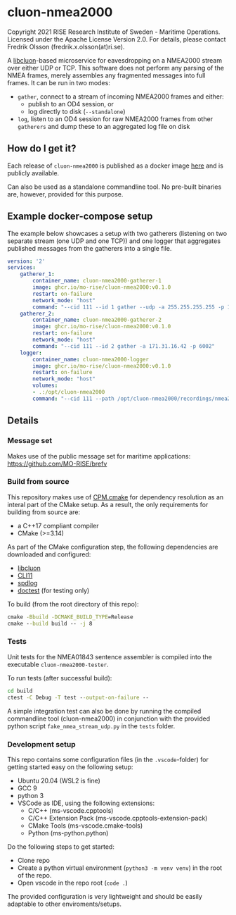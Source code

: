 # cluon-nmea2000

Copyright 2021 RISE Research Institute of Sweden - Maritime Operations. Licensed under the Apache License Version 2.0. For details, please contact Fredrik Olsson (fredrik.x.olsson(at)ri.se).

A [libcluon](https://github.com/chrberger/libcluon)-based microservice for eavesdropping on a NMEA2000 stream over either UDP or TCP. This software does not perform any parsing of the NMEA frames, merely assembles any fragmented messages into full frames. It can be run in two modes:
* `gather`, connect to a stream of incoming NMEA2000 frames and either:
  * publish to an OD4 session, or
  * log directly to disk (`--standalone`)
* `log`, listen to an OD4 session for raw NMEA2000 frames from other `gatherers` and dump these to an aggregated log file on disk

## How do I get it?
Each release of `cluon-nmea2000` is published as a docker image [here](https://github.com/orgs/MO-RISE/packages/container/package/cluon-nmea2000) and is publicly available.

Can also be used as a standalone commandline tool. No pre-built binaries are, however, provided for this purpose.

## Example docker-compose setup
The example below showcases a setup with two gatherers (listening on two separate stream (one UDP and one TCP)) and one logger that aggregates published messages from the gatherers into a single file.
```yaml
version: '2'
services:    
    gatherer_1:
        container_name: cluon-nmea2000-gatherer-1
        image: ghcr.io/mo-rise/cluon-nmea2000:v0.1.0
        restart: on-failure
        network_mode: "host"
        command: "--cid 111 --id 1 gather --udp -a 255.255.255.255 -p 1457"
    gatherer_2:
        container_name: cluon-nmea2000-gatherer-2
        image: ghcr.io/mo-rise/cluon-nmea2000:v0.1.0
        restart: on-failure
        network_mode: "host"
        command: "--cid 111 --id 2 gather -a 171.31.16.42 -p 6002"
    logger:
        container_name: cluon-nmea2000-logger
        image: ghcr.io/mo-rise/cluon-nmea2000:v0.1.0
        restart: on-failure
        network_mode: "host"
        volumes:
        - .:/opt/cluon-nmea2000
        command: "--cid 111 --path /opt/cluon-nmea2000/recordings/nmea2000.log log"
```

## Details

### Message set
Makes use of the public message set for maritime applications: https://github.com/MO-RISE/brefv

### Build from source
This repository makes use of [CPM.cmake](https://github.com/cpm-cmake/CPM.cmake) for dependency resolution as an interal part of the CMake setup. As a result, the only requirements for building from source are:
* a C++17 compliant compiler
* CMake (>=3.14)

As part of the CMake configuration step, the following dependencies are downloaded and configured:
* [libcluon](https://github.com/chrberger/libcluon)
* [CLI11](https://github.com/CLIUtils/CLI11)
* [spdlog](https://github.com/gabime/spdlog)
* [doctest](https://github.com/onqtam/doctest) (for testing only)

To build (from the root directory of this repo):
```cmd
cmake -Bbuild -DCMAKE_BUILD_TYPE=Release
cmake --build build -- -j 8
```

### Tests

Unit tests for the NMEA01843 sentence assembler is compiled into the executable `cluon-nmea2000-tester`.

To run tests (after successful build):
```cmd
cd build
ctest -C Debug -T test --output-on-failure --
```

A simple integration test can also be done by running the compiled commandline tool (cluon-nmea2000) in conjunction with the provided python script `fake_nmea_stream_udp.py` in the `tests` folder.

### Development setup
This repo contains some configuration files (in the `.vscode`-folder) for getting started easy on the following setup:
* Ubuntu 20.04 (WSL2 is fine)
* GCC 9
* python 3
* VSCode as IDE, using the following extensions:
  - C/C++ (ms-vscode.cpptools)
  - C/C++ Extension Pack (ms-vscode.cpptools-extension-pack)
  - CMake Tools (ms-vscode.cmake-tools)
  - Python (ms-python.python)

Do the following steps to get started:
* Clone repo
* Create a python virtual environment (`python3 -m venv venv`) in the root of the repo.
* Open vscode in the repo root (`code .`)

The provided configuration is very lightweight and should be easily adaptable to other enviroments/setups.

